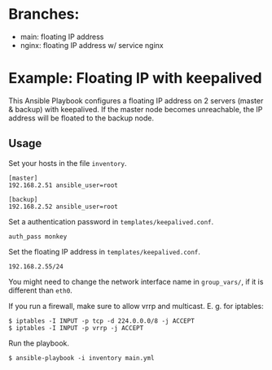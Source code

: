 # Branches:

- main: floating IP address
- nginx: floating IP address w/ service nginx

# Example: Floating IP with keepalived

This Ansible Playbook configures a floating IP address
on 2 servers (master & backup) with keepalived.
If the master node becomes unreachable, the IP address will be floated to the backup node.

## Usage

Set your hosts in the file `inventory`.

    [master]
    192.168.2.51 ansible_user=root

    [backup]
    192.168.2.52 ansible_user=root

Set a authentication password in `templates/keepalived.conf`.

    auth_pass monkey

Set the floating IP address in `templates/keepalived.conf`.

    192.168.2.55/24

You might need to change the network interface name in `group_vars/`,
if it is different than `eth0`.

If you run a firewall, make sure to allow vrrp and multicast.
E. g. for iptables:

    $ iptables -I INPUT -p tcp -d 224.0.0.0/8 -j ACCEPT
    $ iptables -I INPUT -p vrrp -j ACCEPT

Run the playbook.

    $ ansible-playbook -i inventory main.yml

